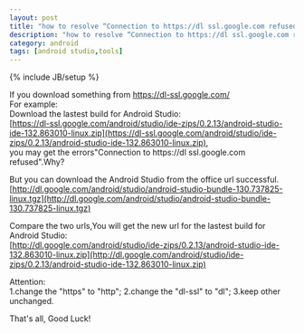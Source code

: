 ```yaml
---
layout: post
title: "how to resolve “Connection to https://dl ssl.google.com refused”?"
description: "how to resolve “Connection to https://dl ssl.google.com refused”?"
category: android
tags: [android studio,tools]
---
```

{% include JB/setup %}

If you download something from https://dl-ssl.google.com/  
For example:  
Download the lastest build for Android Studio:  
[https://dl-ssl.google.com/android/studio/ide-zips/0.2.13/android-studio-ide-132.863010-linux.zip](https://dl-ssl.google.com/android/studio/ide-zips/0.2.13/android-studio-ide-132.863010-linux.zip),  
you may get the errors"Connection to https://dl ssl.google.com refused".Why?
<!-- more -->

But you can download the Android Studio from the office url successful.   
[http://dl.google.com/android/studio/android-studio-bundle-130.737825-linux.tgz](http://dl.google.com/android/studio/android-studio-bundle-130.737825-linux.tgz)

Compare the two urls,You will get the new url for the lastest build for Android Studio:     
[http://dl.google.com/android/studio/ide-zips/0.2.13/android-studio-ide-132.863010-linux.zip](http://dl.google.com/android/studio/ide-zips/0.2.13/android-studio-ide-132.863010-linux.zip)  

Attention:  
1.change the "https" to "http";
2.change the "dl-ssl" to "dl";
3.keep other unchanged.

That's all, Good Luck!
